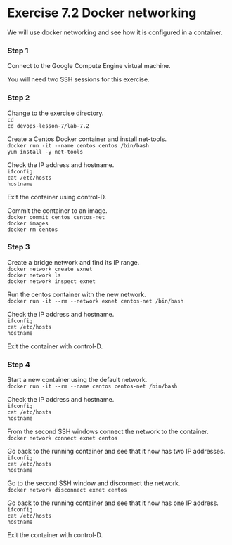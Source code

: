 # Exercise 7.2 Docker networking

We will use docker networking and see how it is configured in a container.

### Step 1

Connect to the Google Compute Engine virtual machine.

You will need two SSH sessions for this exercise.

### Step 2

Change to the exercise directory.  
`cd`  
`cd devops-lesson-7/lab-7.2`  

Create a Centos Docker container and install net-tools.  
`docker run -it --name centos centos /bin/bash`  
`yum install -y net-tools`  

Check the IP address and hostname.  
`ifconfig`  
`cat /etc/hosts`  
`hostname`  

Exit the container using control-D.  

Commit the container to an image.  
`docker commit centos centos-net`  
`docker images`  
`docker rm centos`  

### Step 3

Create a bridge network and find its IP range.  
`docker network create exnet`  
`docker network ls`  
`docker network inspect exnet`  

Run the centos container with the new network.  
`docker run -it --rm --network exnet centos-net /bin/bash`  

Check the IP address and hostname.  
`ifconfig`  
`cat /etc/hosts`  
`hostname`  

Exit the container with control-D.

### Step 4

Start a new container using the default network.  
`docker run -it --rm --name centos centos-net /bin/bash`  

Check the IP address and hostname.  
`ifconfig`  
`cat /etc/hosts`  
`hostname`  

From the second SSH windows connect the network to the container.  
`docker network connect exnet centos`  

Go back to the running container and see that it now has two IP addresses.  
`ifconfig`  
`cat /etc/hosts`  
`hostname`  

Go to the second SSH window and disconnect the network.  
`docker network disconnect exnet centos`  

Go back to the running container and see that it now has one IP address.  
`ifconfig`  
`cat /etc/hosts`  
`hostname`  

Exit the container with control-D.

